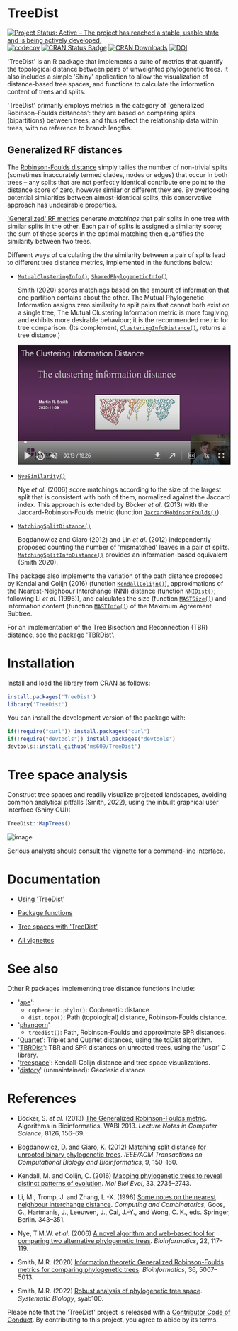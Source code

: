 # TreeDist

[![Project Status: Active – The project has reached a stable, usable state and is being actively developed.](http://www.repostatus.org/badges/latest/active.svg)](https://www.repostatus.org/#active)
[![codecov](https://codecov.io/gh/ms609/TreeDist/branch/master/graph/badge.svg)](https://codecov.io/gh/ms609/TreeDist)
[![CRAN Status Badge](http://www.r-pkg.org/badges/version/TreeDist)](https://cran.r-project.org/package=TreeDist)
[![CRAN Downloads](http://cranlogs.r-pkg.org/badges/TreeDist)](https://cran.r-project.org/package=TreeDist)
[![DOI](https://zenodo.org/badge/196188301.svg)](https://zenodo.org/badge/latestdoi/196188301)

'TreeDist' is an R package that implements a suite of metrics that quantify the
topological distance between pairs of unweighted phylogenetic trees.
It also includes a simple 'Shiny' application to allow the visualization of
distance-based tree spaces, and functions to calculate the information content
of trees and splits.

'TreeDist' primarily employs metrics in the category of
'generalized Robinson–Foulds distances': they are based on comparing splits
(bipartitions) between trees, and thus reflect the relationship data within 
trees, with no reference to branch lengths.


## Generalized RF distances

The [Robinson-Foulds distance](https://ms609.github.io/TreeDist/articles/Robinson-Foulds.html)
simply tallies the number of non-trivial splits (sometimes inaccurately
termed clades, nodes or edges) that occur in both trees – any splits that are
not perfectly identical contribute one point to the distance score of zero, 
however similar or different they are.
By overlooking potential similarities between almost-identical splits, 
this conservative approach has undesirable properties.

['Generalized' RF metrics](https://ms609.github.io/TreeDist/articles/Generalized-RF.html)
generate _matchings_ that pair splits in one tree with similar splits in
the other.
Each pair of splits is assigned a similarity score; the sum of these scores in
the optimal matching then quantifies the similarity between two trees.

Different ways of calculating the the similarity between a pair of splits
lead to different tree distance metrics, implemented in the functions below:

* [`MutualClusteringInfo()`](https://ms609.github.io/TreeDist/reference/TreeDistance.html), [`SharedPhylogeneticInfo()`](https://ms609.github.io/TreeDist/reference/TreeDistance.html)
    
    Smith (2020) scores matchings based on the amount of information
    that one partition contains about the other.  The Mutual Phylogenetic
    Information assigns zero similarity to split pairs that cannot
    both exist on a single tree;  The Mutual Clustering Information metric is 
    more forgiving, and exhibits more desirable behaviour; it is the 
    recommended metric for tree comparison.
    (Its complement, 
    [`ClusteringInfoDistance()`](https://ms609.github.io/TreeDist/reference/TreeDistance.html),
    returns a tree distance.)
    
    [![Introduction to the Clustering Information Distance](man/figures/CID_talk.png)](https://durham.cloud.panopto.eu/Panopto/Pages/Viewer.aspx?id=ca5ede19-d21a-40ce-8b9e-ac6e00d7e2c0)

* [`NyeSimilarity()`](https://ms609.github.io/TreeDist/reference/NyeSimilarity.html)
    
    Nye _et al._ (2006) score matchings according to the size of the largest 
    split that is consistent with both of them, normalized against 
    the Jaccard index.  This approach is extended by B&ouml;cker _et al_. (2013)
    with the Jaccard-Robinson-Foulds metric (function 
    [`JaccardRobinsonFoulds()`](https://ms609.github.io/TreeDist/reference/JaccardRobinsonFoulds.html)).
   
* [`MatchingSplitDistance()`](https://ms609.github.io/TreeDist/reference/MatchingSplitDistance.html)
    
    Bogdanowicz and Giaro (2012) and  Lin _et al._ (2012) independently proposed
    counting the number of 'mismatched' leaves in a pair of splits.
    [`MatchingSplitInfoDistance()`](https://ms609.github.io/TreeDist/reference/TreeDistance.html)
    provides an information-based equivalent (Smith 2020).
    

The package also implements the variation of the path distance 
proposed by Kendal and Colijn (2016) (function
[`KendallColijn()`](https://ms609.github.io/TreeDist/reference/KendallColijn.html)),
approximations of the Nearest-Neighbour Interchange (NNI) distance (function
[`NNIDist()`](https://ms609.github.io/TreeDist/reference/NNIDist.html); 
following Li _et al._ (1996)), and calculates the size (function
[`MASTSize()`](https://ms609.github.io/TreeDist/reference/MASTSize.html)) and 
information content (function
[`MASTInfo()`](https://ms609.github.io/TreeDist/reference/MASTSize.html)) of the 
Maximum Agreement Subtree.

For an implementation of the Tree Bisection and Reconnection (TBR) distance, see 
the package '[TBRDist](https://ms609.github.io/TBRDist/index.html)'.

# Installation

Install and load the library from CRAN as follows:
```r
install.packages('TreeDist')
library('TreeDist')
```

You can install the development version of the package with:
```r
if(!require("curl")) install.packages("curl")
if(!require("devtools")) install.packages("devtools")
devtools::install_github('ms609/TreeDist')
```

# Tree space analysis

Construct tree spaces and readily visualize projected landscapes, avoiding
common analytical pitfalls (Smith, 2022),
using the inbuilt graphical user interface (Shiny GUI):

```r
TreeDist::MapTrees()
```

![image](https://user-images.githubusercontent.com/1695515/164730749-0e4cad5e-dcd5-47c7-80ef-3464e776e0a6.png)

Serious analysts should consult the
[vignette](https://ms609.github.io/TreeDist/articles/treespace.html)
for a command-line interface.


# Documentation

- [Using 'TreeDist'](https://ms609.github.io/TreeDist/articles/Using-TreeDist.html)

- [Package functions](https://ms609.github.io/TreeDist/reference/index.html)

- [Tree spaces with 'TreeDist'](https://ms609.github.io/TreeDist/articles/treespace.html)

- [All vignettes](https://ms609.github.io/TreeDist/articles/)

# See also

Other R packages implementing tree distance functions include:

* '[ape](http://ape-package.ird.fr/)':
    - `cophenetic.phylo()`: Cophenetic distance
    - `dist.topo()`: Path (topological) distance, Robinson-Foulds distance.
* '[phangorn](https://cran.r-project.org/package=phangorn)'
    - `treedist()`: Path, Robinson-Foulds and approximate SPR distances.
* '[Quartet](http://ms609.github.io/Quartet/)': Triplet and Quartet distances, 
  using the tqDist algorithm.
* '[TBRDist](http://ms609.github.io/TBRDist/)': TBR and SPR distances on 
  unrooted trees, using the 'uspr' C library.
* '[treespace](https://github.com/thibautjombart/treespace)': Kendall-Colijn
  distance and tree space visualizations.
* '[distory](https://cran.r-project.org/package=distory)' (unmaintained):
  Geodesic distance

# References

- Böcker, S. _et al._ (2013) [The Generalized Robinson-Foulds
metric](https://dx.doi.org/10.1007/978-3-642-40453-5_13).
Algorithms in Bioinformatics. WABI 2013.
_Lecture Notes in Computer Science_, 8126, 156–69.

- Bogdanowicz, D. and Giaro, K. (2012) [Matching split distance for unrooted
binary phylogenetic trees](https://dx.doi.org/10.1109/TCBB.2011.48).
_IEEE/ACM Transactions on Computational Biology and Bioinformatics_, 9, 150–160. 

- Kendall, M. and Colijn, C. (2016) [Mapping phylogenetic trees to reveal
distinct patterns of evolution](https://dx.doi.org/10.1093/molbev/msw124).
_Mol Biol Evol_, 33, 2735–2743.

- Li, M., Tromp, J. and Zhang, L.-X. (1996) [Some notes on the nearest neighbour
interchange distance](https://dx.doi.org/10.1007/3-540-61332-3_168). 
_Computing and Combinatorics_, Goos, G., Hartmanis, J., Leeuwen, J., Cai, J.-Y.,
and Wong, C. K., eds. Springer, Berlin. 343–351.

- Nye, T.M.W. _et al._ (2006) [A novel algorithm and web-based tool for
comparing two alternative phylogenetic
trees](https://dx.doi.org/10.1093/bioinformatics/bti720).
_Bioinformatics_, 22, 117–119.

- Smith, M.R. (2020) [Information theoretic Generalized Robinson-Foulds
metrics for comparing phylogenetic 
trees](https://dx.doi.org/10.1093/bioinformatics/btaa614).
_Bioinformatics_, 36, 5007–5013.

- Smith, M.R. (2022) [Robust analysis of phylogenetic tree
space](https://dx.doi.org/10.1093/sysbio/syab100).
_Systematic Biology_, syab100.


Please note that the 'TreeDist' project is released with a
[Contributor Code of Conduct](https://ms609.github.io/TreeDist/CODE_OF_CONDUCT.html).
By contributing to this project, you agree to abide by its terms.
